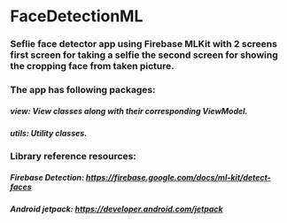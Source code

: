 # FaceDetectionML
 
  ### Seflie face detector app using Firebase MLKit with 2 screens first screen for taking a selfie the second screen for showing the cropping face from taken picture.
  
### The app has following packages:
   ##### view: View classes along with their corresponding ViewModel.    
   ##### utils: Utility classes.


### Library reference resources:
   ##### Firebase Detection:   https://firebase.google.com/docs/ml-kit/detect-faces
   ##### Android jetpack: https://developer.android.com/jetpack
  
    
  
  

